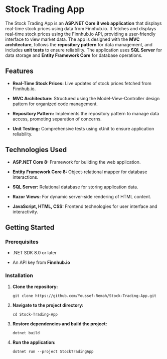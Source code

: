 # Stock Trading App

The Stock Trading App is an **ASP.NET Core 8 web application** that displays real-time stock prices using data from Finnhub.io. It fetches and displays real-time stock prices using the Finnhub.io API, providing a user-friendly interface to view market data. The app is designed with the **MVC architecture**, follows the **repository pattern** for data management, and includes **unit tests** to ensure reliability. The application uses **SQL Server** for data storage and **Entity Framework Core** for database operations.

## Features

- **Real-Time Stock Prices:** Live updates of stock prices fetched from Finnhub.io.

- **MVC Architecture:** Structured using the Model-View-Controller design pattern for organized code management.

- **Repository Pattern:** Implements the repository pattern to manage data access, promoting separation of concerns.

- **Unit Testing:** Comprehensive tests using xUnit to ensure application reliability.

## Technologies Used

- **ASP.NET Core 8:** Framework for building the web application.

- **Entity Framework Core 8:** Object-relational mapper for database interactions.

- **SQL Server:** Relational database for storing application data.

- **Razor Views:** For dynamic server-side rendering of HTML content.

- **JavaScript, HTML, CSS:** Frontend technologies for user interface and interactivity.

## Getting Started

### Prerequisites

- .NET SDK 8.0 or later

- An API key from **Finnhub.io**

### Installation

1. **Clone the repository:**

    ```
    git clone https://github.com/Youssef-Remah/Stock-Trading-App.git
    ```

2. **Navigate to the project directory:**
    
    ```
    cd Stock-Trading-App
    ```

3. **Restore dependencies and build the project:**

    ```
    dotnet build
    ```

4. **Run the application:**

    ```
    dotnet run --project StockTradingApp
    ```
